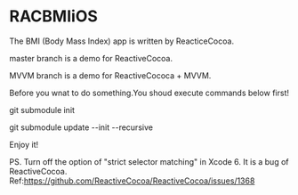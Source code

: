 RACBMIiOS
=========
The BMI (Body Mass Index) app is written by ReacticeCocoa.

master branch is a demo for ReactiveCocoa.

MVVM branch is a demo for ReactiveCococa + MVVM.

Before you wnat to do something.You shoud execute commands below first!

git submodule init

git submodule update --init --recursive

Enjoy it!

PS.
Turn off the option of "strict selector matching" in Xcode 6. It is a bug of ReactiveCocoa.
Ref:https://github.com/ReactiveCocoa/ReactiveCocoa/issues/1368

